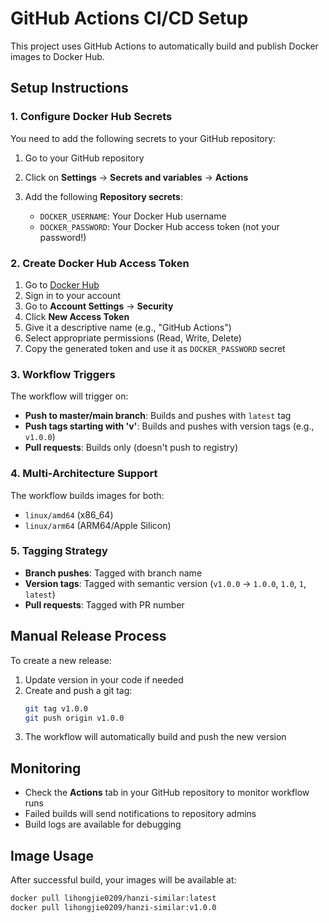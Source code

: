 # GitHub Actions CI/CD Setup

This project uses GitHub Actions to automatically build and publish Docker images to Docker Hub.

## Setup Instructions

### 1. Configure Docker Hub Secrets

You need to add the following secrets to your GitHub repository:

1. Go to your GitHub repository
2. Click on **Settings** → **Secrets and variables** → **Actions**
3. Add the following **Repository secrets**:

   - `DOCKER_USERNAME`: Your Docker Hub username
   - `DOCKER_PASSWORD`: Your Docker Hub access token (not your password!)

### 2. Create Docker Hub Access Token

1. Go to [Docker Hub](https://hub.docker.com/)
2. Sign in to your account
3. Go to **Account Settings** → **Security**
4. Click **New Access Token**
5. Give it a descriptive name (e.g., "GitHub Actions")
6. Select appropriate permissions (Read, Write, Delete)
7. Copy the generated token and use it as `DOCKER_PASSWORD` secret

### 3. Workflow Triggers

The workflow will trigger on:

- **Push to master/main branch**: Builds and pushes with `latest` tag
- **Push tags starting with 'v'**: Builds and pushes with version tags (e.g., `v1.0.0`)
- **Pull requests**: Builds only (doesn't push to registry)

### 4. Multi-Architecture Support

The workflow builds images for both:
- `linux/amd64` (x86_64)
- `linux/arm64` (ARM64/Apple Silicon)

### 5. Tagging Strategy

- **Branch pushes**: Tagged with branch name
- **Version tags**: Tagged with semantic version (`v1.0.0` → `1.0.0`, `1.0`, `1`, `latest`)
- **Pull requests**: Tagged with PR number

## Manual Release Process

To create a new release:

1. Update version in your code if needed
2. Create and push a git tag:
   ```bash
   git tag v1.0.0
   git push origin v1.0.0
   ```
3. The workflow will automatically build and push the new version

## Monitoring

- Check the **Actions** tab in your GitHub repository to monitor workflow runs
- Failed builds will send notifications to repository admins
- Build logs are available for debugging

## Image Usage

After successful build, your images will be available at:
```bash
docker pull lihongjie0209/hanzi-similar:latest
docker pull lihongjie0209/hanzi-similar:v1.0.0
```
